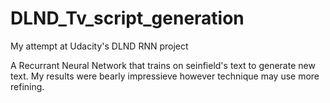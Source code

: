 # DLND_Tv_script_generation
My attempt at Udacity's DLND RNN project

A Recurrant Neural Network that trains on seinfield's text to generate new text. My results were bearly impressieve however technique may use more refining.
